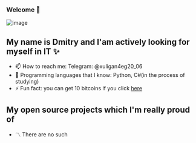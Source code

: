 ### Welcome 👋

![image](https://user-images.githubusercontent.com/62839426/128599506-04ceb80f-84dc-4dab-a1ef-706bf5c83882.png)

## My name is Dmitry and I'am actively looking for myself in IT ✨

- 📫 How to reach me: Telegram: @xuligan4eg20_06
- 🔰 Programming languages that I know: Python, C#(in the process of studying)
- ⚡ Fun fact: you can get 10 bitcoins if you click <a href="https://youtu.be/dQw4w9WgXcQ">here</a>

## My open source projects which I'm really proud of

- 〽 There are no such
